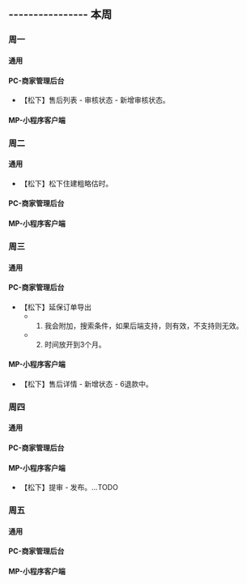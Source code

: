 ## ---------------- 本周

### 周一
#### 通用
#### PC-商家管理后台
* 【松下】售后列表 - 审核状态 - 新增审核状态。
#### MP-小程序客户端

### 周二
#### 通用
* 【松下】松下住建粗略估时。
#### PC-商家管理后台
#### MP-小程序客户端

### 周三
#### 通用
#### PC-商家管理后台
* 【松下】延保订单导出
  - 1. 我会附加，搜索条件，如果后端支持，则有效，不支持则无效。
  - 2. 时间放开到3个月。
#### MP-小程序客户端
* 【松下】售后详情 - 新增状态 - 6退款中。

### 周四
#### 通用
#### PC-商家管理后台
#### MP-小程序客户端
* 【松下】提审 - 发布。...TODO

### 周五
#### 通用
#### PC-商家管理后台
#### MP-小程序客户端
